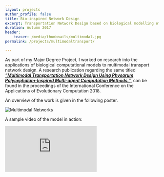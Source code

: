 ```yaml
---
layout: projects
author_profile: false
title: Bio-inspired Network Design
excerpt: Transportation Network Design based on biological modelling of the Slime Mould.
duration: Autumn 2017
header:
    teaser: /media/thumbnails/multimodal.jpg
permalink: /projects/multimodaltransport/

---
```


As part of my Major Degree Project, I worked on research into the applications of biological computational models to multimodal transport network design. A research publication regarding the same titled [***"Multimodal Transportation Network Design Using Physarum Polycephalum-Inspired Multi-agent Computation Methods."***](https://link.springer.com/chapter/10.1007/978-3-319-77538-8_8), can be found in the proceedings of the International Conference on the Applications of Evolutionary Computation 2018.

An overview of the work is given in the following poster.

![Multimodal Networks](\media\BTP\BTP_Poster.jpg)

A sample video of the model in action:

<iframe class = "video" src="https://www.youtube.com/embed/oBCaUKzU_jg" frameborder="0" allow="accelerometer; autoplay; encrypted-media; gyroscope; picture-in-picture" allowfullscreen></iframe>

